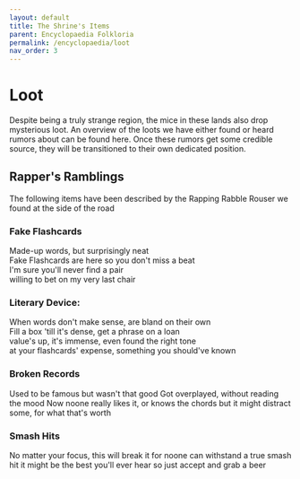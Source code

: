 ```yaml
---
layout: default
title: The Shrine's Items
parent: Encyclopaedia Folkloria
permalink: /encyclopaedia/loot
nav_order: 3
---
```


# Loot

Despite being a truly strange region, the mice in these lands also drop mysterious loot. An overview of the loots we have either found or heard rumors about can be found here. Once these rumors get some credible source, they will be transitioned to their own dedicated position.

## Rapper's Ramblings
The following items have been described by the Rapping Rabble Rouser we found at the side of the road
### Fake Flashcards
Made-up words, but surprisingly neat  
Fake Flashcards are here so you don't miss a beat  
I'm sure you'll never find a pair  
willing to bet on my very last chair

### Literary Device:
When words don't make sense, are bland on their own  
Fill a box 'till it's dense, get a phrase on a loan  
value's up, it's immense, even found the right tone  
at your flashcards' expense, something you should've known

### Broken Records
Used to be famous but wasn't that good
Got overplayed, without reading the mood
Now noone really likes it, or knows the chords
but it might distract some, for what that's worth

### Smash Hits
No matter your focus, this will break it
for noone can withstand a true smash hit
it might be the best you'll ever hear
so just accept and grab a beer